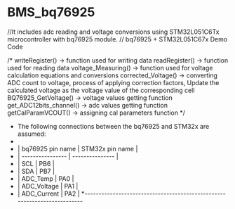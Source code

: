 # BMS_bq76925
//It includes adc reading and voltage conversions using STM32L051C6Tx microcontroller with bq76925 module.
// bq76925 + STM32L051C67x Demo Code

/* 
writeRegister() -> function used for writing data
readRegister() -> function used for reading data
voltage_Measuring() -> function used for voltage calculation equations and conversions
corrected_Voltage() -> converting ADC count to voltage, process of applying correction factors, Update the calculated voltage as the voltage value of the corresponding cell
BQ76925_GetVoltage() -> voltage values getting function
get_ADC12bits_channel() -> adc values getting function
getCalParamVCOUT() -> assigning cal parameters function
*/
 * The following connections between the bq76925 and STM32x are assumed:
 *
 *  | bq76925 pin name | STM32x pin name |
 *  | ---------------- | --------------- |
 *  |        SCL       |       PB6       |
 *  |        SDA       |       PB7       |
 *  |     ADC_Temp     |       PA0       |
 *  |    ADC_Voltage   |       PA1       |
 *  |    ADC_Current   |       PA2       |
 *-------------------------------------------------------------------------
    
